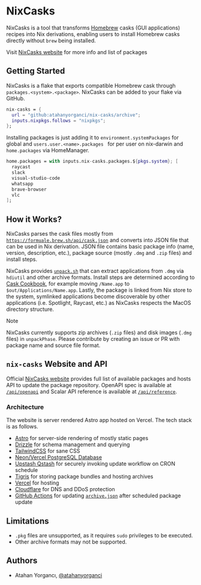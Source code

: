 # NixCasks

NixCasks is a tool that transforms [Homebrew][homebrew] casks (GUI applications) recipes into Nix derivations, enabling users to install Homebrew casks directly without `brew` being installed.

Visit [NixCasks website][website] for more info and list of packages

## Getting Started

NixCasks is a flake that exports compatible Homebrew cask through `packages.<system>.<package>`. NixCasks can be added to your flake via GitHub.

```nix
nix-casks = {
  url = "github:atahanyorganci/nix-casks/archive";
  inputs.nixpkgs.follows = "nixpkgs";
};
```

Installing packages is just adding it to `environment.systemPackages` for global and `users.user.<name>.packages ` for per user on nix-darwin and `home.packages` via HomeManager.

```nix
home.packages = with inputs.nix-casks.packages.${pkgs.system}; [
  raycast
  slack
  visual-studio-code
  whatsapp
  brave-browser
  vlc
];
```

## How it Works?

NixCasks parses the cask files mostly from [`https://formuale.brew.sh/api/cask.json`](https://formuale.brew.sh/api/cask.json) and converts into JSON file that can be used in Nix derivation. JSON file contains basic package info (name, version, description, etc.), package source (mostly `.dmg` and `.zip` files) and install steps.

NixCasks provides [`unpack.sh`](./packages/unpack.sh) that can extract applications from `.dmg` via `hdiutil` and other archive formats. Install steps are determined according to [Cask Cookbook][cask-cookbook], for example moving `/Name.app` to `$out/Applications/Name.app`. Lastly, the package is linked from Nix store to the system, symlinked applications become discoverable by other applications (i.e. Spotlight, Raycast, etc.) as NixCasks respects the MacOS directory structure.

> [!NOTE]
> NixCasks currently supports zip archives (`.zip` files) and disk images (`.dmg` files) in `unpackPhase`. Please contribute by creating an issue or PR with package name and source file format.

## `nix-casks` Website and API

Official [NixCasks website][website] provides full list of available packages and hosts API to update the package repository. OpenAPI spec is available at [`/api/openapi`][openapi] and Scalar API reference is available at [`/api/reference`][reference].

### Architecture

The website is server rendered Astro app hosted on Vercel. The tech stack is as follows.

- [Astro](https://astro.build/) for server-side rendering of mostly static pages
- [Drizzle](https://orm.drizzle.team/) for schema management and querying
- [TailwindCSS](https://tailwindcss.com/) for sane CSS
- [Neon/Vercel PostgreSQL Database](https://vercel.com/docs/storage/vercel-postgres)
- [Upstash Qstash](https://upstash.com/) for securely invoking update workflow on CRON schedule
- [Tigris](https://www.tigrisdata.com) for storing package bundles and hosting archives
- [Vercel](https://vercel.com) for hosting
- [Cloudflare](https://cloudflare.com) for DNS and DDoS protection
- [GitHub Actions](https://docs.github.com/en/actions) for updating [`archive.json`](./archive.json) after scheduled package update

## Limitations

- `.pkg` files are unsupported, as it requires `sudo` privileges to be executed.
- Other archive formats may not be supported.

## Authors

- Atahan Yorgancı, [@atahanyorganci](https://github.com/atahanyorganci)

[website]: http://nix-casks.yorganci.dev
[openapi]: http://nix-casks.yorganci.dev/api/openapi.json
[reference]: http://nix-casks.yorganci.dev/api/reference
[homebrew]: https://brew.sh
[cask-cookbook]: https://docs.brew.sh/Cask-Cookbook

